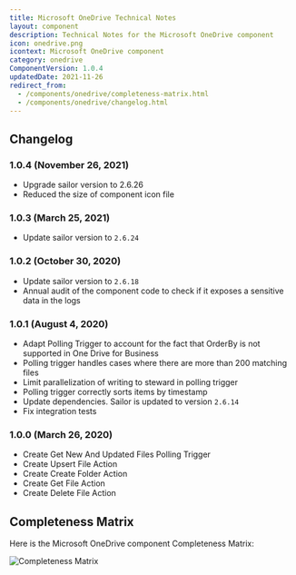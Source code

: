 ```yaml
---
title: Microsoft OneDrive Technical Notes
layout: component
description: Technical Notes for the Microsoft OneDrive component
icon: onedrive.png
icontext: Microsoft OneDrive component
category: onedrive
ComponentVersion: 1.0.4
updatedDate: 2021-11-26
redirect_from:
  - /components/onedrive/completeness-matrix.html
  - /components/onedrive/changelog.html
---
```


## Changelog

### 1.0.4 (November 26, 2021)

* Upgrade sailor version to 2.6.26
* Reduced the size of component icon file

### 1.0.3 (March 25, 2021)

* Update sailor version to `2.6.24`

### 1.0.2 (October 30, 2020)

* Update sailor version to `2.6.18`
* Annual audit of the component code to check if it exposes a sensitive data in the logs

### 1.0.1 (August 4, 2020)

* Adapt Polling Trigger to account for the fact that OrderBy is not supported in One Drive for Business
* Polling trigger handles cases where there are more than 200 matching files
* Limit parallelization of writing to steward in polling trigger
* Polling trigger correctly sorts items by timestamp
* Update dependencies. Sailor is updated to version `2.6.14`
* Fix integration tests

### 1.0.0 (March 26, 2020)

* Create Get New And Updated Files Polling Trigger
* Create Upsert File Action
* Create Create Folder Action
* Create Get File Action
* Create Delete File Action

## Completeness Matrix

Here is the Microsoft OneDrive component Completeness Matrix:

![Completeness Matrix](https://user-images.githubusercontent.com/16806832/77531578-d58d1280-6e9b-11ea-8802-4ed8e492f081.png)
